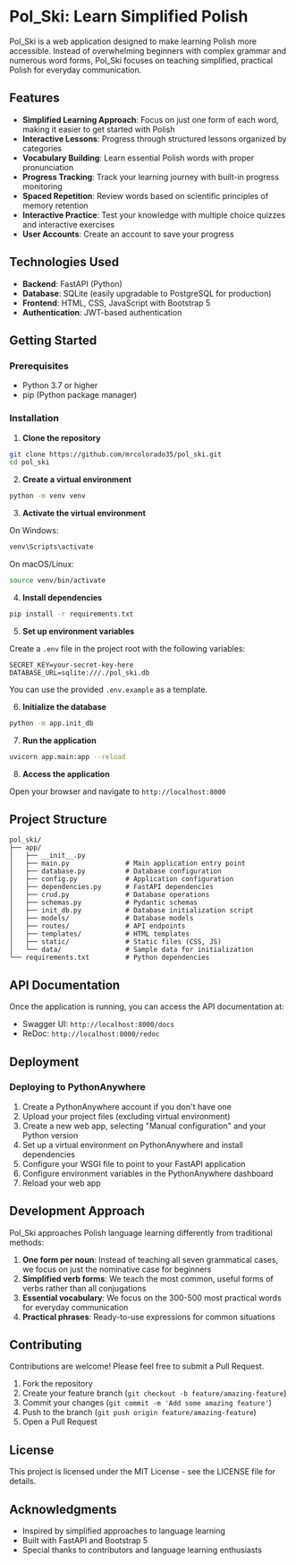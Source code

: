 # Pol_Ski: Learn Simplified Polish

Pol_Ski is a web application designed to make learning Polish more accessible. Instead of overwhelming beginners with complex grammar and numerous word forms, Pol_Ski focuses on teaching simplified, practical Polish for everyday communication.

## Features

- **Simplified Learning Approach**: Focus on just one form of each word, making it easier to get started with Polish
- **Interactive Lessons**: Progress through structured lessons organized by categories
- **Vocabulary Building**: Learn essential Polish words with proper pronunciation
- **Progress Tracking**: Track your learning journey with built-in progress monitoring
- **Spaced Repetition**: Review words based on scientific principles of memory retention
- **Interactive Practice**: Test your knowledge with multiple choice quizzes and interactive exercises
- **User Accounts**: Create an account to save your progress

## Technologies Used

- **Backend**: FastAPI (Python)
- **Database**: SQLite (easily upgradable to PostgreSQL for production)
- **Frontend**: HTML, CSS, JavaScript with Bootstrap 5
- **Authentication**: JWT-based authentication

## Getting Started

### Prerequisites

- Python 3.7 or higher
- pip (Python package manager)

### Installation

1. **Clone the repository**

```bash
git clone https://github.com/mrcolorado35/pol_ski.git
cd pol_ski
```

2. **Create a virtual environment**

```bash
python -m venv venv
```

3. **Activate the virtual environment**

On Windows:
```bash
venv\Scripts\activate
```

On macOS/Linux:
```bash
source venv/bin/activate
```

4. **Install dependencies**

```bash
pip install -r requirements.txt
```

5. **Set up environment variables**

Create a `.env` file in the project root with the following variables:
```
SECRET_KEY=your-secret-key-here
DATABASE_URL=sqlite:///./pol_ski.db
```

You can use the provided `.env.example` as a template.

6. **Initialize the database**

```bash
python -m app.init_db
```

7. **Run the application**

```bash
uvicorn app.main:app --reload
```

8. **Access the application**

Open your browser and navigate to `http://localhost:8000`

## Project Structure

```
pol_ski/
├── app/
│   ├── __init__.py
│   ├── main.py              # Main application entry point
│   ├── database.py          # Database configuration
│   ├── config.py            # Application configuration
│   ├── dependencies.py      # FastAPI dependencies
│   ├── crud.py              # Database operations
│   ├── schemas.py           # Pydantic schemas
│   ├── init_db.py           # Database initialization script
│   ├── models/              # Database models
│   ├── routes/              # API endpoints
│   ├── templates/           # HTML templates
│   ├── static/              # Static files (CSS, JS)
│   └── data/                # Sample data for initialization
└── requirements.txt         # Python dependencies
```

## API Documentation

Once the application is running, you can access the API documentation at:
- Swagger UI: `http://localhost:8000/docs`
- ReDoc: `http://localhost:8000/redoc`

## Deployment

### Deploying to PythonAnywhere

1. Create a PythonAnywhere account if you don't have one
2. Upload your project files (excluding virtual environment)
3. Create a new web app, selecting "Manual configuration" and your Python version
4. Set up a virtual environment on PythonAnywhere and install dependencies
5. Configure your WSGI file to point to your FastAPI application
6. Configure environment variables in the PythonAnywhere dashboard
7. Reload your web app

## Development Approach

Pol_Ski approaches Polish language learning differently from traditional methods:

1. **One form per noun**: Instead of teaching all seven grammatical cases, we focus on just the nominative case for beginners
2. **Simplified verb forms**: We teach the most common, useful forms of verbs rather than all conjugations
3. **Essential vocabulary**: We focus on the 300-500 most practical words for everyday communication
4. **Practical phrases**: Ready-to-use expressions for common situations

## Contributing

Contributions are welcome! Please feel free to submit a Pull Request.

1. Fork the repository
2. Create your feature branch (`git checkout -b feature/amazing-feature`)
3. Commit your changes (`git commit -m 'Add some amazing feature'`)
4. Push to the branch (`git push origin feature/amazing-feature`)
5. Open a Pull Request

## License

This project is licensed under the MIT License - see the LICENSE file for details.

## Acknowledgments

- Inspired by simplified approaches to language learning
- Built with FastAPI and Bootstrap 5
- Special thanks to contributors and language learning enthusiasts